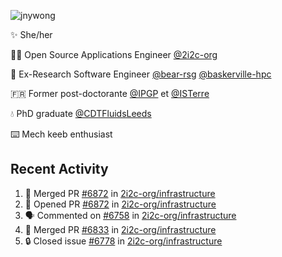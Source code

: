 ![jnywong](https://readme-typing-svg.demolab.com/?font=Intel+One+Mono&size=36&duration=3000&pause=1000&color=6bc46d&vCenter=true&width=170&lines=jnywong)

✨ She/her

👩‍💻 Open Source Applications Engineer [@2i2c-org](https://2i2c.org/)

🐻 Ex-Research Software Engineer [@bear-rsg](https://github.com/bear-rsg) [@baskerville-hpc](https://github.com/baskerville-hpc) 

🇫🇷 Former post-doctorante [@IPGP](https://github.com/IPGP) et [@ISTerre](https://www.isterre.fr/) 

💧 PhD graduate [@CDTFluidsLeeds](https://fluid-dynamics.leeds.ac.uk/) 

⌨️ Mech keeb enthusiast 

## Recent Activity 

<!--START_SECTION:activity-->
1. 🎉 Merged PR [#6872](https://github.com/2i2c-org/infrastructure/pull/6872) in [2i2c-org/infrastructure](https://github.com/2i2c-org/infrastructure)
2. 💪 Opened PR [#6872](https://github.com/2i2c-org/infrastructure/pull/6872) in [2i2c-org/infrastructure](https://github.com/2i2c-org/infrastructure)
3. 🗣 Commented on [#6758](https://github.com/2i2c-org/infrastructure/issues/6758#issuecomment-3360383401) in [2i2c-org/infrastructure](https://github.com/2i2c-org/infrastructure)
4. 🎉 Merged PR [#6833](https://github.com/2i2c-org/infrastructure/pull/6833) in [2i2c-org/infrastructure](https://github.com/2i2c-org/infrastructure)
5. 🔒 Closed issue [#6778](https://github.com/2i2c-org/infrastructure/issues/6778) in [2i2c-org/infrastructure](https://github.com/2i2c-org/infrastructure)
<!--END_SECTION:activity-->
